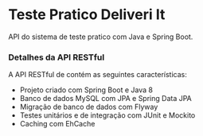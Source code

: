 # Teste Pratico Deliveri It
API do sistema de teste pratico com Java e Spring Boot.
### Detalhes da API RESTful
A API RESTful de contém as seguintes características:
* Projeto criado com Spring Boot e Java 8
* Banco de dados MySQL com JPA e Spring Data JPA
* Migração de banco de dados com Flyway
* Testes unitários e de integração com JUnit e Mockito
* Caching com EhCache
```
